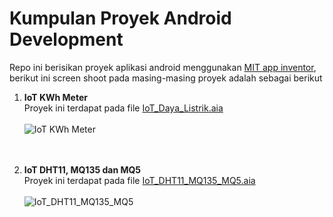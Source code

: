 # Kumpulan Proyek Android Development
Repo ini berisikan proyek aplikasi android menggunakan [MIT app inventor](https://appinventor.mit.edu/), berikut ini screen shoot pada masing-masing proyek 
adalah sebagai berikut

1. **IoT KWh Meter**  
   Proyek ini terdapat pada file [IoT_Daya_Listrik.aia](./IoT_Daya_Listrik.aia)
   <br/><br/>
   ![IoT KWh Meter](https://user-images.githubusercontent.com/42960459/137201333-01ea04d2-10d8-4e32-992c-925976c1dcf4.PNG)
   <br/> <br/> <br/>

2. **IoT DHT11, MQ135 dan MQ5**  
   Proyek ini terdapat pada file [IoT_DHT11_MQ135_MQ5.aia](./IoT_DHT11_MQ135_MQ5.aia)
   <br/><br/>
   ![IoT_DHT11_MQ135_MQ5](https://user-images.githubusercontent.com/42960459/137206060-76f284c8-8e88-4de3-8f71-171cae1cf29c.PNG)
